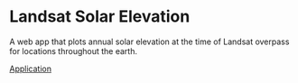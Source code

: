 # Landsat Solar Elevation
A web app that plots annual solar elevation at the time of Landsat overpass for locations throughout the earth.

[Application](https://jdbcode.github.io/landsat-solar-elevation/)
